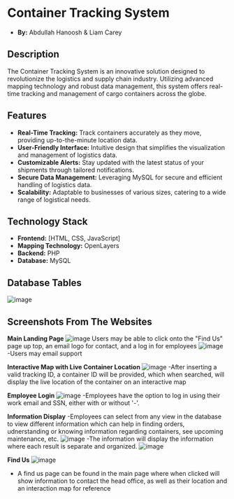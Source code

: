 # Container Tracking System
- **By:** Abdullah Hanoosh & Liam Carey
## Description
The Container Tracking System is an innovative solution designed to revolutionize the logistics and supply chain industry. Utilizing advanced mapping technology and robust data management, this system offers real-time tracking and management of cargo containers across the globe.

## Features
- **Real-Time Tracking:** Track containers accurately as they move, providing up-to-the-minute location data.
- **User-Friendly Interface:** Intuitive design that simplifies the visualization and management of logistics data.
- **Customizable Alerts:** Stay updated with the latest status of your shipments through tailored notifications.
- **Secure Data Management:** Leveraging MySQL for secure and efficient handling of logistics data.
- **Scalability:** Adaptable to businesses of various sizes, catering to a wide range of logistical needs.

## Technology Stack
- **Frontend:** [HTML, CSS, JavaScript]
- **Mapping Technology:** OpenLayers
- **Backend:** PHP
- **Database:** MySQL

## Database Tables
![image](https://github.com/abduh3131/Data_FinalProject/assets/94156984/63397887-706d-47bf-9a30-7eab43382628)

## Screenshots From The Websites
**Main Landing Page**
![image](https://github.com/abduh3131/Data_FinalProject/assets/94156984/8f07c3f6-0525-454e-9673-d8fb0d7a3db3)
Users may be able to click onto the "Find Us" page up top, an email logo for contact, and a log in for employees
![image](https://github.com/abduh3131/Data_FinalProject/assets/94156984/ba21718e-66ba-448f-a3e3-bc613c605190)
-Users may email support 

**Interactive Map with Live Container Location**
![image](https://github.com/abduh3131/Data_FinalProject/assets/94156984/f49ffba0-0923-415f-b432-4a5da718ddd8)
-After inserting a valid tracking ID, a container ID will be provided, which when searched, will display the live location of the container on an interactive map

**Employee Login**
![image](https://github.com/abduh3131/Data_FinalProject/assets/94156984/dd5862c6-75f9-4d55-a73b-dd99219e71d6)
-Employees have the option to log in using their work email and SSN, either with or without '-'.

**Information Display**
-Employees can select from any view in the database to view different information which can help in finding orders, udnerstanding or knowing information regarding containers, see upcoming maintenance, etc.
![image](https://github.com/abduh3131/Data_FinalProject/assets/94156984/48b4f50d-0edc-41e2-8f29-c221fe77c35f)
-The information will display the information where each result is separate and organized.
![image](https://github.com/abduh3131/Data_FinalProject/assets/94156984/bda8b6bc-c96f-40ec-a8e3-02c954414f86)

**Find Us**
![image](https://github.com/abduh3131/Data_FinalProject/assets/94156984/4b0c3d04-45f7-4c94-92f7-14e6fadd7ad4)
- A find us page can be found in the main page where when clicked will show information to contact the head office, as well as their location and an interaction map for reference
